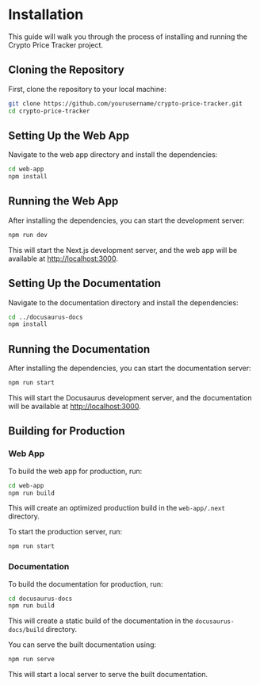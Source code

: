 # Installation

This guide will walk you through the process of installing and running the Crypto Price Tracker project.

## Cloning the Repository

First, clone the repository to your local machine:

```bash
git clone https://github.com/yourusername/crypto-price-tracker.git
cd crypto-price-tracker
```

## Setting Up the Web App

Navigate to the web app directory and install the dependencies:

```bash
cd web-app
npm install
```

## Running the Web App

After installing the dependencies, you can start the development server:

```bash
npm run dev
```

This will start the Next.js development server, and the web app will be available at [http://localhost:3000](http://localhost:3000).

## Setting Up the Documentation

Navigate to the documentation directory and install the dependencies:

```bash
cd ../docusaurus-docs
npm install
```

## Running the Documentation

After installing the dependencies, you can start the documentation server:

```bash
npm run start
```

This will start the Docusaurus development server, and the documentation will be available at [http://localhost:3000](http://localhost:3000).

## Building for Production

### Web App

To build the web app for production, run:

```bash
cd web-app
npm run build
```

This will create an optimized production build in the `web-app/.next` directory.

To start the production server, run:

```bash
npm run start
```

### Documentation

To build the documentation for production, run:

```bash
cd docusaurus-docs
npm run build
```

This will create a static build of the documentation in the `docusaurus-docs/build` directory.

You can serve the built documentation using:

```bash
npm run serve
```

This will start a local server to serve the built documentation.